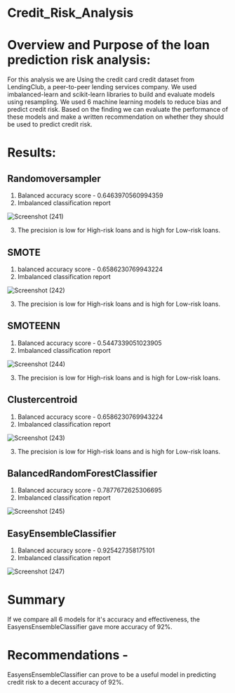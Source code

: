 # Credit_Risk_Analysis

# Overview and Purpose of the loan prediction risk analysis:
For this analysis we are Using the credit card credit dataset from LendingClub, a peer-to-peer lending services company. We used imbalanced-learn and scikit-learn libraries to build and evaluate models using resampling. We used 6 machine learning models to reduce bias and predict credit risk. Based on the finding we can evaluate the performance of these models and make a written recommendation on whether they should be used to predict credit risk.

# Results:

## Randomoversampler

1. Balanced accuracy score - 0.6463970560994359
2. Imbalanced classification report

![Screenshot (241)](https://user-images.githubusercontent.com/112904905/216099051-2919fe29-32f4-46db-9f7a-abe0ae4ce6b4.png)

3. The precision is low for High-risk loans and is high for Low-risk loans.

## SMOTE

1. balanced accuracy score - 0.6586230769943224
2. Imbalanced classification report

![Screenshot (242)](https://user-images.githubusercontent.com/112904905/216104752-f6a15db3-77ff-4a46-84f2-3e7dc2705e70.png)

3. The precision is low for High-risk loans and is high for Low-risk loans.

## SMOTEENN

1. Balanced accuracy score - 0.5447339051023905
2. Imbalanced classification report

![Screenshot (244)](https://user-images.githubusercontent.com/112904905/216105928-6e42f87e-b35c-4642-a43a-7dc150388779.png)

3. The precision is low for High-risk loans and is high for Low-risk loans.

## Clustercentroid

1. Balanced accuracy score - 0.6586230769943224
2. Imbalanced classification report

![Screenshot (243)](https://user-images.githubusercontent.com/112904905/216105400-992a132a-5c25-4dcb-9bea-d45c3b802991.png)

3. The precision is low for High-risk loans and is high for Low-risk loans.

## BalancedRandomForestClassifier 

1. Balanced accuracy score - 0.7877672625306695
2. Imbalanced classification report


![Screenshot (245)](https://user-images.githubusercontent.com/112904905/216106561-05594553-8041-46dd-be7f-4009fc6baa12.png)


## EasyEnsembleClassifier

1. Balanced accuracy score - 0.925427358175101
2. Imbalanced classification report

![Screenshot (247)](https://user-images.githubusercontent.com/112904905/216387464-1e076039-8809-4064-bf03-c4670b6f0ba4.png)


# Summary

If we compare all 6 models for it's accuracy and effectiveness, the EasyensEnsembleClassifier gave more accuracy of 92%.

# Recommendations - 
EasyensEnsembleClassifier can prove to be a useful model in predicting credit risk to a decent accuracy of 92%.
